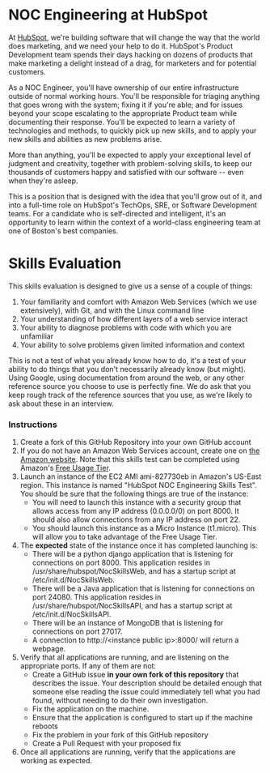 NOC Engineering at HubSpot
==========================

At [HubSpot](http://hubspot.com/ "HubSpot"), we're building software that will change the way that the world does marketing, and we need your help to do it.  HubSpot's Product Development team spends their days hacking on dozens of products that make marketing a delight instead of a drag, for marketers and for potential customers.

As a NOC Engineer, you'll have ownership of our entire infrastructure outside of normal working hours.  You'll be responsible for triaging anything that goes wrong with the system; fixing it if you're able; and for issues beyond your scope escalating to the appropriate Product team while documenting their response.  You'll be expected to learn a variety of technologies and methods, to quickly pick up new skills, and to apply your new skills and abilities as new problems arise.

More than anything, you'll be expected to apply your exceptional level of judgment and creativity, together with problem-solving skills, to keep our thousands of customers happy and satisfied with our software -- even when they're asleep.

This is a position that is designed with the idea that you'll grow out of it, and into a full-time role on HubSpot's TechOps, SRE, or Software Development teams.  For a candidate who is self-directed and intelligent, it's an opportunity to learn within the context of a world-class engineering team at one of Boston's best companies.


Skills Evaluation
=================
This skills evaluation is designed to give us a sense of a couple of things:

1. Your familiarity and comfort with Amazon Web Services (which we use extensively), with Git, and with the Linux command line
2. Your understanding of how different layers of a web service interact
3. Your ability to diagnose problems with code with which you are unfamiliar
4. Your ability to solve problems given limited information and context

This is not a test of what you already know how to do, it's a test of your ability to do things that you don't necessarily already know (but might).  Using Google, using documentation from around the web, or any other reference source you choose to use is perfectly fine.  We do ask that you keep rough track of the reference sources that you use, as we're likely to ask about these in an interview.

### Instructions
1. Create a fork of this GitHub Repository into your own GitHub account
2. If you do not have an Amazon Web Services account, create one on [the Amazon website](https://portal.aws.amazon.com/gp/aws/developer/registration/index.html).  Note that this skills test can be completed using Amazon's [Free Usage Tier](http://aws.amazon.com/free/).
3. Launch an instance of the EC2 AMI ami-827730eb in Amazon's US-East region.  This instance is named "HubSpot NOC Engineering Skills Test".  You should be sure that the following things are true of the instance:
    - You will need to launch this instance with a security group that allows access from any IP address (0.0.0.0/0) on port 8000.  It should also allow connections from any IP address on port 22.
    - You should launch this instance as a Micro Instance (t1.micro).  This will allow you to take advantage of the Free Usage Tier.
4. The **expected** state of the instance once it has completed launching is:
    - There will be a python django application that is listening for connections on port 8000.  This application resides in /usr/share/hubspot/NocSkillsWeb, and has a startup script at /etc/init.d/NocSkillsWeb.
    - There will be a Java application that is listening for connections on port 24080.  This application resides in /usr/share/hubspot/NocSkillsAPI, and has a startup script at /etc/init.d/NocSkillsAPI.
    - There will be an instance of MongoDB that is listening for connections on port 27017.
    - A connection to http://\<instance public ip\>:8000/ will return a webpage.
5. Verify that all applications are running, and are listening on the appropriate ports.  If any of them are not:
    - Create a GitHub issue __in your own fork of this repository__ that describes the issue.  Your description should be detailed enough that someone else reading the issue could immediately tell what you had found, without needing to do their own investigation.
    - Fix the application on the machine.
    - Ensure that the application is configured to start up if the machine reboots
    - Fix the problem in your fork of this GitHub repository
    - Create a Pull Request with your proposed fix
6. Once all applications are running, verify that the applications are working as expected.
